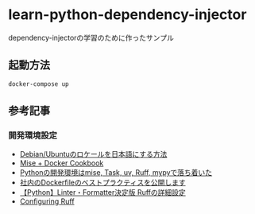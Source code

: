 # learn-python-dependency-injector

dependency-injectorの学習のために作ったサンプル

## 起動方法

```bash
docker-compose up
```

## 参考記事

### 開発環境設定

- [Debian/Ubuntuのロケールを日本語にする方法](https://qiita.com/valzer0/items/db7639d8231bf5121297)
- [Mise + Docker Cookbook](https://mise.jdx.dev/mise-cookbook/docker.html)
- [Pythonの開発環境はmise, Task, uv, Ruff, mypyで落ち着いた](https://zenn.dev/mottyzzz/articles/20250101111916)
- [社内のDockerfileのベストプラクティスを公開します](https://zenn.dev/forcia_tech/articles/20210716_docker_best_practice)
- [【Python】Linter・Formatter決定版 Ruffの詳細設定](https://zenn.dev/mutex_inc/articles/4183b992ccd701)
- [Configuring Ruff](https://docs.astral.sh/ruff/configuration/)
